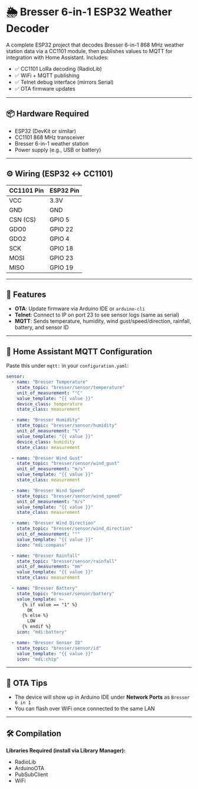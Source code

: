 # 🌦️ Bresser 6-in-1 ESP32 Weather Decoder

A complete ESP32 project that decodes Bresser 6-in-1 868 MHz weather station data via a CC1101 module, then publishes values to MQTT for integration with Home Assistant. Includes:

- ✅ CC1101 LoRa decoding (RadioLib)
- ✅ WiFi + MQTT publishing
- ✅ Telnet debug interface (mirrors Serial)
- ✅ OTA firmware updates

---

## 📦 Hardware Required

- ESP32 (DevKit or similar)
- CC1101 868 MHz transceiver
- Bresser 6-in-1 weather station
- Power supply (e.g., USB or battery)

---

## ⚙️ Wiring (ESP32 ↔ CC1101)

| CC1101 Pin | ESP32 Pin |
|------------|-----------|
| VCC        | 3.3V      |
| GND        | GND       |
| CSN (CS)   | GPIO 5    |
| GDO0       | GPIO 22   |
| GDO2       | GPIO 4    |
| SCK        | GPIO 18   |
| MOSI       | GPIO 23   |
| MISO       | GPIO 19   |

---

## 🚀 Features

- **OTA**: Update firmware via Arduino IDE or `arduino-cli`
- **Telnet**: Connect to IP on port 23 to see sensor logs (same as serial)
- **MQTT**: Sends temperature, humidity, wind gust/speed/direction, rainfall, battery, and sensor ID

---

## 📡 Home Assistant MQTT Configuration

Paste this under `mqtt:` in your `configuration.yaml`:

```yaml
sensor:
  - name: "Bresser Temperature"
    state_topic: "bresser/sensor/temperature"
    unit_of_measurement: "°C"
    value_template: "{{ value }}"
    device_class: temperature
    state_class: measurement

  - name: "Bresser Humidity"
    state_topic: "bresser/sensor/humidity"
    unit_of_measurement: "%"
    value_template: "{{ value }}"
    device_class: humidity
    state_class: measurement

  - name: "Bresser Wind Gust"
    state_topic: "bresser/sensor/wind_gust"
    unit_of_measurement: "m/s"
    value_template: "{{ value }}"
    state_class: measurement

  - name: "Bresser Wind Speed"
    state_topic: "bresser/sensor/wind_speed"
    unit_of_measurement: "m/s"
    value_template: "{{ value }}"
    state_class: measurement

  - name: "Bresser Wind Direction"
    state_topic: "bresser/sensor/wind_direction"
    unit_of_measurement: "°"
    value_template: "{{ value }}"
    icon: "mdi:compass"

  - name: "Bresser Rainfall"
    state_topic: "bresser/sensor/rainfall"
    unit_of_measurement: "mm"
    value_template: "{{ value }}"
    state_class: measurement

  - name: "Bresser Battery"
    state_topic: "bresser/sensor/battery"
    value_template: >-
      {% if value == "1" %}
        OK
      {% else %}
        LOW
      {% endif %}
    icon: "mdi:battery"

  - name: "Bresser Sensor ID"
    state_topic: "bresser/sensor/id"
    value_template: "{{ value }}"
    icon: "mdi:chip"
```

---

## 🔧 OTA Tips

- The device will show up in Arduino IDE under **Network Ports** as `Bresser 6 in 1`
- You can flash over WiFi once connected to the same LAN

---

## 🛠️ Compilation

**Libraries Required (install via Library Manager):**

- RadioLib
- ArduinoOTA
- PubSubClient
- WiFi
